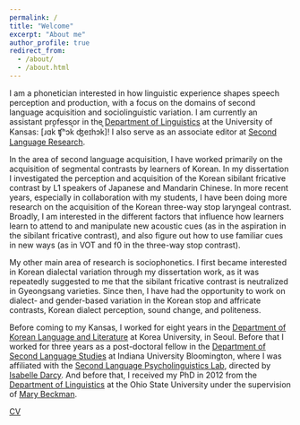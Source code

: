 ```yaml
---
permalink: /
title: "Welcome"
excerpt: "About me"
author_profile: true
redirect_from: 
  - /about/
  - /about.html
---
```


I am a phonetician interested in how linguistic experience shapes speech perception and production, with a focus on the domains of second language acquisition and sociolinguistic variation. I am currently an assistant professor in the [Department of Linguistics](https://linguistics.ku.edu/) at the University of Kansas: [ɹɑk̚ ʧʰɔk̚ ʤeɪhɔk̚]! I also serve as an associate editor at [Second Language Research](https://journals.sagepub.com/home/slr).

In the area of second language acquisition, I have worked primarily on the acquisition of segmental contrasts by learners of Korean. In my dissertation I investigated the perception and acquisition of the Korean sibilant fricative contrast by L1 speakers of Japanese and Mandarin Chinese. In more recent years, especially in collaboration with my students, I have been doing more research on the acquisition of the Korean three-way stop laryngeal contrast. Broadly, I am interested in the different factors that influence how learners learn to attend to and manipulate new acoustic cues (as in the aspiration in the sibilant fricative contrast), and also figure out how to use familiar cues in new ways (as in VOT and f0 in the three-way stop contrast).

My other main area of research is sociophonetics. I first became interested in Korean dialectal variation through my dissertation work, as it was repeatedly suggested to me that the sibilant fricative contrast is neutralized in Gyeongsang varieties. Since then, I have had the opportunity to work on dialect- and gender-based variation in the Korean stop and affricate contrasts, Korean dialect perception, sound change, and politeness.

Before coming to my Kansas, I worked for eight years in the [Department of Korean Language and Literature](https://lib001.korea.ac.kr/lib001/index.do) at Korea University, in Seoul. Before that I worked for three years as a post-doctoral fellow in the [Department of Second Language Studies](https://dsls.indiana.edu/) at Indiana University Bloomington, where I was affiliated with the [Second Language Psycholinguistics Lab](https://psycholinguistics.indiana.edu/home.htm), directed by [Isabelle Darcy](https://dsls.indiana.edu/about/faculty/darcy-isabelle.html). And before that, I received my PhD in 2012 from the [Department of Linguistics](https://linguistics.osu.edu/) at the Ohio State University under the supervision of [Mary Beckman](https://linguistics.osu.edu/people/beckman.2).


[CV](http://jjholliday.github.io/files/cv.pdf)
